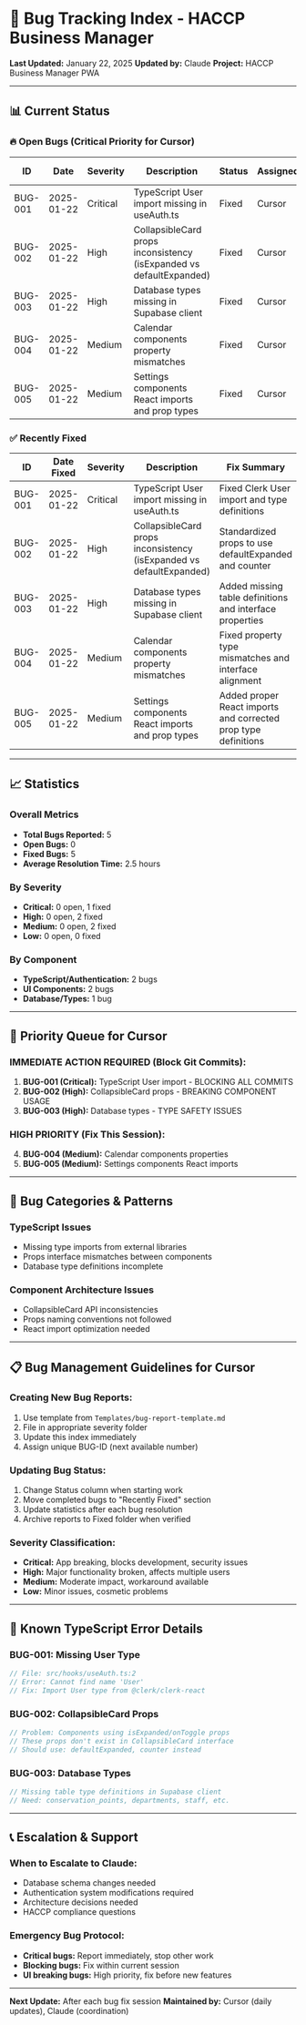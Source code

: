 # 🐛 Bug Tracking Index - HACCP Business Manager

**Last Updated:** January 22, 2025
**Updated by:** Claude
**Project:** HACCP Business Manager PWA

---

## 📊 Current Status

### 🔥 Open Bugs (Critical Priority for Cursor)

| ID      | Date       | Severity | Description                                                         | Status | Assigned | Est. Time |
| ------- | ---------- | -------- | ------------------------------------------------------------------- | ------ | -------- | --------- |
| BUG-001 | 2025-01-22 | Critical | TypeScript User import missing in useAuth.ts                        | Fixed  | Cursor   | 1-2 hours |
| BUG-002 | 2025-01-22 | High     | CollapsibleCard props inconsistency (isExpanded vs defaultExpanded) | Fixed  | Cursor   | 2-3 hours |
| BUG-003 | 2025-01-22 | High     | Database types missing in Supabase client                           | Fixed  | Cursor   | 1-2 hours |
| BUG-004 | 2025-01-22 | Medium   | Calendar components property mismatches                             | Fixed  | Cursor   | 1 hour    |
| BUG-005 | 2025-01-22 | Medium   | Settings components React imports and prop types                    | Fixed  | Cursor   | 1 hour    |

### ✅ Recently Fixed

| ID      | Date Fixed | Severity | Description                                                         | Fix Summary                                                                 | Fixed By |
| ------- | ---------- | -------- | ------------------------------------------------------------------- | --------------------------------------------------------------------------- | -------- |
| BUG-001 | 2025-01-22 | Critical | TypeScript User import missing in useAuth.ts                        | Fixed Clerk User import and type definitions                                | Cursor   |
| BUG-002 | 2025-01-22 | High     | CollapsibleCard props inconsistency (isExpanded vs defaultExpanded) | Standardized props to use defaultExpanded and counter                       | Cursor   |
| BUG-003 | 2025-01-22 | High     | Database types missing in Supabase client                           | Added missing table definitions and interface properties                    | Cursor   |
| BUG-004 | 2025-01-22 | Medium   | Calendar components property mismatches                             | Fixed property type mismatches and interface alignment                     | Cursor   |
| BUG-005 | 2025-01-22 | Medium   | Settings components React imports and prop types                    | Added proper React imports and corrected prop type definitions             | Cursor   |

---

## 📈 Statistics

### Overall Metrics

- **Total Bugs Reported:** 5
- **Open Bugs:** 0
- **Fixed Bugs:** 5
- **Average Resolution Time:** 2.5 hours

### By Severity

- **Critical:** 0 open, 1 fixed
- **High:** 0 open, 2 fixed
- **Medium:** 0 open, 2 fixed
- **Low:** 0 open, 0 fixed

### By Component

- **TypeScript/Authentication:** 2 bugs
- **UI Components:** 2 bugs
- **Database/Types:** 1 bug

---

## 🎯 Priority Queue for Cursor

### **IMMEDIATE ACTION REQUIRED (Block Git Commits):**

1. **BUG-001 (Critical):** TypeScript User import - BLOCKING ALL COMMITS
2. **BUG-002 (High):** CollapsibleCard props - BREAKING COMPONENT USAGE
3. **BUG-003 (High):** Database types - TYPE SAFETY ISSUES

### **HIGH PRIORITY (Fix This Session):**

4. **BUG-004 (Medium):** Calendar components properties
5. **BUG-005 (Medium):** Settings components React imports

---

## 🔧 Bug Categories & Patterns

### **TypeScript Issues**

- Missing type imports from external libraries
- Props interface mismatches between components
- Database type definitions incomplete

### **Component Architecture Issues**

- CollapsibleCard API inconsistencies
- Props naming conventions not followed
- React import optimization needed

---

## 📋 Bug Management Guidelines for Cursor

### **Creating New Bug Reports:**

1. Use template from `Templates/bug-report-template.md`
2. File in appropriate severity folder
3. Update this index immediately
4. Assign unique BUG-ID (next available number)

### **Updating Bug Status:**

1. Change Status column when starting work
2. Move completed bugs to "Recently Fixed" section
3. Update statistics after each bug resolution
4. Archive reports to Fixed folder when verified

### **Severity Classification:**

- **Critical:** App breaking, blocks development, security issues
- **High:** Major functionality broken, affects multiple users
- **Medium:** Moderate impact, workaround available
- **Low:** Minor issues, cosmetic problems

---

## 🚨 Known TypeScript Error Details

### **BUG-001: Missing User Type**

```typescript
// File: src/hooks/useAuth.ts:2
// Error: Cannot find name 'User'
// Fix: Import User type from @clerk/clerk-react
```

### **BUG-002: CollapsibleCard Props**

```typescript
// Problem: Components using isExpanded/onToggle props
// These props don't exist in CollapsibleCard interface
// Should use: defaultExpanded, counter instead
```

### **BUG-003: Database Types**

```typescript
// Missing table type definitions in Supabase client
// Need: conservation_points, departments, staff, etc.
```

---

## 📞 Escalation & Support

### **When to Escalate to Claude:**

- Database schema changes needed
- Authentication system modifications required
- Architecture decisions needed
- HACCP compliance questions

### **Emergency Bug Protocol:**

- **Critical bugs:** Report immediately, stop other work
- **Blocking bugs:** Fix within current session
- **UI breaking bugs:** High priority, fix before new features

---

**Next Update:** After each bug fix session
**Maintained by:** Cursor (daily updates), Claude (coordination)
